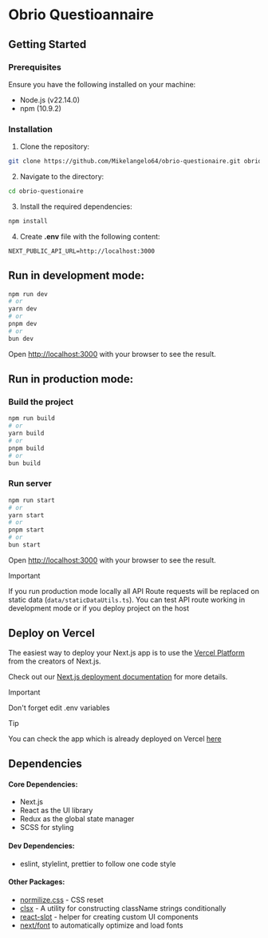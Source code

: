 # Obrio Questioannaire

## Getting Started

### Prerequisites

Ensure you have the following installed on your machine:

- Node.js (v22.14.0)
- npm (10.9.2)

### Installation

1. Clone the repository:

```bash
git clone https://github.com/Mikelangelo64/obrio-questionaire.git obrio-questionaire
```

2. Navigate to the directory:

```bash
cd obrio-questionaire
```

3. Install the required dependencies:

```bash
npm install
```

4. Create **.env** file with the following content:

```
NEXT_PUBLIC_API_URL=http://localhost:3000
```

## Run in development mode:

```bash
npm run dev
# or
yarn dev
# or
pnpm dev
# or
bun dev
```

Open [http://localhost:3000](http://localhost:3000) with your browser to see the result.

## Run in production mode:

### Build the project

```bash
npm run build
# or
yarn build
# or
pnpm build
# or
bun build
```

### Run server

```bash
npm run start
# or
yarn start
# or
pnpm start
# or
bun start
```

Open [http://localhost:3000](http://localhost:3000) with your browser to see the result.

> [!IMPORTANT]
> If you run production mode locally all API Route requests will be replaced on static data (`data/staticDataUtils.ts`). You can test API route working in development mode or if you deploy project on the host

## Deploy on Vercel

The easiest way to deploy your Next.js app is to use the [Vercel Platform](https://vercel.com/new?utm_medium=default-template&filter=next.js&utm_source=create-next-app&utm_campaign=create-next-app-readme) from the creators of Next.js.

Check out our [Next.js deployment documentation](https://nextjs.org/docs/app/building-your-application/deploying) for more details.

> [!IMPORTANT]
> Don't forget edit .env variables

> [!TIP]
> You can check the app which is already deployed on Vercel [here](obrio-questionnaire-ten.vercel.app)

## Dependencies

#### Core Dependencies:

- Next.js
- React as the UI library
- Redux as the global state manager
- SCSS for styling

#### Dev Dependencies:

- eslint, stylelint, prettier to follow one code style

#### Other Packages:

- [normilize.css](https://necolas.github.io/normalize.css/) - CSS reset
- [clsx](https://www.npmjs.com/package/clsx) - A utility for constructing className strings conditionally
- [react-slot](https://www.radix-ui.com/primitives/docs/utilities/slot) - helper for creating custom UI components
- [next/font](https://nextjs.org/docs/app/building-your-application/optimizing/fonts) to automatically optimize and load fonts
